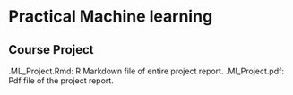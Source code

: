 # Practical Machine learning
## Course Project
.ML_Project.Rmd: R Markdown file of entire project report.
.Ml_Project.pdf: Pdf file of the project report.

